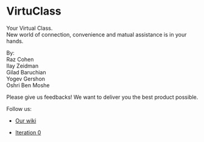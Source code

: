 VirtuClass
==========

Your Virtual Class.  
New world of connection, convenience and matual assistance is in your hands.  

By:  
Raz Cohen  
Ilay Zeidman  
Gilad Baruchian  
Yogev Gershon  
Oshri Ben Moshe  

Please give us feedbacks! We want to deliver you the best product possible.



Follow us:  

- [Our wiki](https://github.com/ilayze/VirtuClass/wiki)

- [Iteration 0](https://github.com/ilayze/VirtuClass/wiki/VirtuClass--Milestone-0-ZFR)

